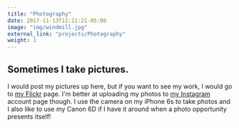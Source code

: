 ```yaml
---
title: "Photography"
date: 2017-11-13T12:21:21-05:00
image: "img/windmill.jpg"
external_link: "projects/Photography"
weight: 1
---
```


## Sometimes I take pictures.

I would post my pictures up here, but if you want to see my work, I would go to [my Flickr](https://www.flickr.com/photos/155349170@N04/) page. I'm better at uploading my photos to [my Instagram](https://www.instagram.com/sad1584/) account page though. I use the camera on my iPhone 6s to take photos and I also like to use my Canon 6D if I have it around when a photo opportunity presents itself! 